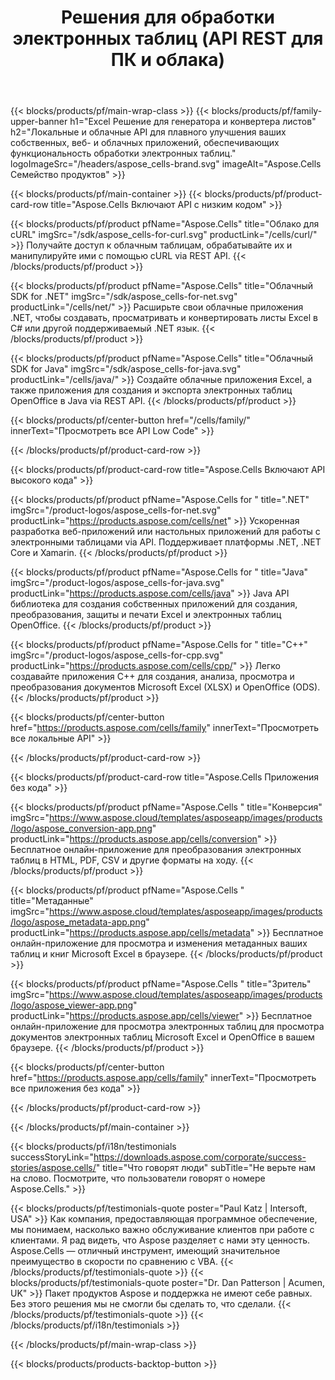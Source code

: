 ﻿---
title:  Решения для обработки электронных таблиц (API REST для ПК и облака)
description:  Локальные и облачные API для плавного улучшения ваших собственных, веб- и облачных приложений, обеспечивающих функциональность обработки электронных таблиц.
weight: 30
url: /ru/
---
{{< blocks/products/pf/main-wrap-class >}}
{{< blocks/products/pf/family-upper-banner h1="Excel Решение для генератора и конвертера листов" h2="Локальные и облачные API для плавного улучшения ваших собственных, веб- и облачных приложений, обеспечивающих функциональность обработки электронных таблиц." logoImageSrc="/headers/aspose_cells-brand.svg" imageAlt="Aspose.Cells Семейство продуктов" >}}

{{< blocks/products/pf/main-container >}}
{{< blocks/products/pf/product-card-row title="Aspose.Cells Включают API с низким кодом" >}}

{{< blocks/products/pf/product pfName="Aspose.Cells" title="Облако для cURL" imgSrc="/sdk/aspose_cells-for-curl.svg" productLink="/cells/curl/" >}}
Получайте доступ к облачным таблицам, обрабатывайте их и манипулируйте ими с помощью cURL via REST API.
{{< /blocks/products/pf/product >}}

{{< blocks/products/pf/product pfName="Aspose.Cells" title="Облачный SDK for .NET" imgSrc="/sdk/aspose_cells-for-net.svg" productLink="/cells/net/" >}}
Расширьте свои облачные приложения .NET, чтобы создавать, просматривать и конвертировать листы Excel в C# или другой поддерживаемый .NET язык.
{{< /blocks/products/pf/product >}}

{{< blocks/products/pf/product pfName="Aspose.Cells" title="Облачный SDK for Java" imgSrc="/sdk/aspose_cells-for-java.svg" productLink="/cells/java/" >}}
Создайте облачные приложения Excel, а также приложения для создания и экспорта электронных таблиц OpenOffice в Java via REST API.
{{< /blocks/products/pf/product >}}

{{< blocks/products/pf/center-button href="/cells/family/" innerText="Просмотреть все API Low Code" >}}

{{< /blocks/products/pf/product-card-row >}}

{{< blocks/products/pf/product-card-row title="Aspose.Cells Включают API высокого кода" >}}

{{< blocks/products/pf/product pfName="Aspose.Cells for " title=".NET" imgSrc="/product-logos/aspose_cells-for-net.svg" productLink="https://products.aspose.com/cells/net" >}}
Ускоренная разработка веб-приложений или настольных приложений для работы с электронными таблицами via API. Поддерживает платформы .NET, .NET Core и Xamarin.
{{< /blocks/products/pf/product >}}

{{< blocks/products/pf/product pfName="Aspose.Cells for " title="Java" imgSrc="/product-logos/aspose_cells-for-java.svg" productLink="https://products.aspose.com/cells/java" >}}
Java API библиотека для создания собственных приложений для создания, преобразования, защиты и печати Excel и электронных таблиц OpenOffice.
{{< /blocks/products/pf/product >}}

{{< blocks/products/pf/product pfName="Aspose.Cells for " title="C++" imgSrc="/product-logos/aspose_cells-for-cpp.svg" productLink="https://products.aspose.com/cells/cpp/" >}}
Легко создавайте приложения C++ для создания, анализа, просмотра и преобразования документов Microsoft Excel (XLSX) и OpenOffice (ODS).
{{< /blocks/products/pf/product >}}

{{< blocks/products/pf/center-button href="https://products.aspose.com/cells/family" innerText="Просмотреть все локальные API" >}}

{{< /blocks/products/pf/product-card-row >}}

{{< blocks/products/pf/product-card-row title="Aspose.Cells Приложения без кода" >}}

{{< blocks/products/pf/product pfName="Aspose.Cells " title="Конверсия" imgSrc="https://www.aspose.cloud/templates/asposeapp/images/products/logo/aspose_conversion-app.png" productLink="https://products.aspose.app/cells/conversion" >}}
Бесплатное онлайн-приложение для преобразования электронных таблиц в HTML, PDF, CSV и другие форматы на ходу.
{{< /blocks/products/pf/product >}}

{{< blocks/products/pf/product pfName="Aspose.Cells " title="Метаданные" imgSrc="https://www.aspose.cloud/templates/asposeapp/images/products/logo/aspose_metadata-app.png" productLink="https://products.aspose.app/cells/metadata" >}}
Бесплатное онлайн-приложение для просмотра и изменения метаданных ваших таблиц и книг Microsoft Excel в браузере.
{{< /blocks/products/pf/product >}}

{{< blocks/products/pf/product pfName="Aspose.Cells " title="Зритель" imgSrc="https://www.aspose.cloud/templates/asposeapp/images/products/logo/aspose_viewer-app.png" productLink="https://products.aspose.app/cells/viewer" >}}
Бесплатное онлайн-приложение для просмотра электронных таблиц для просмотра документов электронных таблиц Microsoft Excel и OpenOffice в вашем браузере.
{{< /blocks/products/pf/product >}}

{{< blocks/products/pf/center-button href="https://products.aspose.app/cells/family" innerText="Просмотреть все приложения без кода" >}}

{{< /blocks/products/pf/product-card-row >}}

{{< /blocks/products/pf/main-container >}}

{{< blocks/products/pf/i18n/testimonials successStoryLink="https://downloads.aspose.com/corporate/success-stories/aspose.cells/" title="Что говорят люди" subTitle="Не верьте нам на слово. Посмотрите, что пользователи говорят о номере Aspose.Cells." >}}

{{< blocks/products/pf/testimonials-quote poster="Paul Katz | Intersoft, USA" >}}
Как компания, предоставляющая программное обеспечение, мы понимаем, насколько важно обслуживание клиентов при работе с клиентами. Я рад видеть, что Aspose разделяет с нами эту ценность. Aspose.Cells — отличный инструмент, имеющий значительное преимущество в скорости по сравнению с VBA.
{{< /blocks/products/pf/testimonials-quote >}}
{{< blocks/products/pf/testimonials-quote poster="Dr. Dan Patterson | Acumen, UK" >}}
Пакет продуктов Aspose и поддержка не имеют себе равных. Без этого решения мы не смогли бы сделать то, что сделали.
{{< /blocks/products/pf/testimonials-quote >}}
{{< /blocks/products/pf/i18n/testimonials >}}

{{< /blocks/products/pf/main-wrap-class >}}

{{< blocks/products/products-backtop-button >}}

